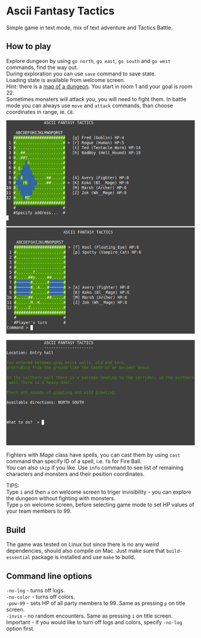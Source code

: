 # Ascii Fantasy Tactics

Simple game in text mode, mix of text adventure and Tactics Battle.  

## How to play

Explore dungeon by using `go north`, `go east`, `go south` and `go west` commands, find the way out.  
During exploration you can use `save` command to save state.  
Loading state is available from welcome screen.  
Hint: there is a [map of a dungeon](https://github.com/przem360/ascii-fantasy-tactics/blob/master/design/map.png). You start in room 1 and your goal is room 22.  
Sometimes monsters will attack you, you will need to fight them. In battle mode you can always use `move` and `attack` commands, than choose coordinates in range, ie. `C8`.   
  
![alt text](screenshots/scr1.png)
![alt text](screenshots/scr2.png)

![alt text](screenshots/scr3.png)

Fighters with *Mage* class have spells, you can cast them by using `cast` command than specify ID of a spell, i.e. `fb` for Fire Ball.  
You can also `skip` if you like. Use `info` command to see list of remaining characters and monsters and their position coordinates.  
  
TIPS:  
Type `i` and then `a` on welcome screen to triger invisibility - you can explore the dungeon without fighting with monsters.  
Type `p` on welcome screen, before selecting game mode to set HP values of your team members to 99.  

## Build

The game was tested on Linux but since there is no any *weird* dependencies, should also compile on Mac. Just make sure that `build-essential` package is installed and use `make` to build.  

## Command line options
`-no-log` - turns off logs.  
`-no-color` - turns off colors.  
`-pow-99` - sets HP of all party members to 99. Same as pressing `p` on title screen.  
`-invis` - no random encounters. Same as pressing `i` on title screen.  
Important - if you would like to turn off logs and colors, specify `-no-log` option first.  